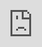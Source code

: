 ```yaml
---
layout: post2
title: 'Las vacaciones de los jugadores de Peñarol: la novia de Matheus Babi alimentó una gaviota de una forma muy jugada'
description: 'Mirá cómo disfrutaron los jugadores de Peñarol los cinco días libres que les dio Diego Aguirre: este viernes vuelven para realizarse mediciones'
category: noticias
image: 'https://media.elobservador.com.uy/p/a4b2f66db0558bb5ad69e9e39079b236/adjuntos/362/imagenes/100/514/0100514202/1000x0/smart/josy-pimentel-novia-matheus-babi.jpg'
date: 2024-06-27T18:38:00:00 +2:00:00
date_es: '27 de junio  2024 - 18:38hs'
---
```


<html>
<img style='width: 100%' src='{{ page.image | prepend: base.url }}'>
<p><a class="agrupador" href="https://www.elobservador.com.uy/tag/diego-aguirre" rel="47374">Diego Aguirre</a> licenció por cinco días al plantel de <strong>Peñarol</strong> luego del triunfo del sábado contra Progreso, por la tercera fecha del Torneo Intermedio. Los aurinegros volverán a las prácticas este viernes sabiendo que el fin de semana no hay fútbol a causa de las elecciones internas de los partidos políticos en Uruguay.</p><p>Si bien Aguirre, a través de su preparador físico Fernando Piñatares, les dejó tareas físicas marcadas a los futbolistas, fueron varios los que se pegaron una escapada al interior o al exterior en los últimos días.</p><p>Este viernes no habrá entrenamiento en cancha sino que <strong>se harán mediciones</strong>, tal como ocurre en la primera jornada de una pretemporada.</p><p>Es decir que los jugadores serán evaluados para ver si hicieron los deberes físicos que se les encomendaron.</p><p> El brasileño Matheus Babi se fue con su novia Josy Pimentel a Armaçao dos Búzios, en Río de Janeiro.</p><p>Búzios es un centro turístico ubicado en una península en el océano Atlántico, al este de Río de Janeiro, y es reconocido por sus playas.</p><p>Babi y Pimentel pararon en Ferradura, la bahía con forma de herradura donde se pueden practicar deportes acuáticos.</p><p>Babi y Pimentel compartieron la paz del lugar en yate y aprovecharon para practicar jetski en una moto acuática.</p><p>Además, Pimentel grabó un video que subió a su cuenta de Instagram alimentando a una gaviota.</p><p>El video lo grabó de espaldas, en cámara lenta y dejó ver su reacción cuando la gaviota le llegó de atrás para sacarle el alimento de las manos.</p><iframe allow="autoplay; fullscreen; picture-in-picture" allowfullscreen="" data-td-src-property="https://geo.dailymotion.com/player/xrvv4.html?video=x912nma" frameborder="0" height="100%" src="https://geo.dailymotion.com/player/xrvv4.html?video=x912nma" style="width:100%;height:100%;position:absolute;left:0;top:0;overflow:hidden;" width="100%"></iframe><div style='height: 30px;'><p>Otros que hicieron playa en Río de Janeiro fueron Damián García y su novia Sol Corbo, dos de los más activos en Instagram.</p><p>La pareja hizo playa y snorkel y García le dedicó palabras de amor a su novia: "Hermoso vivir estos momentos a tu lado mi amor, ojalá sean muchos más mi pez globo te amooo".</p><img alt="Damián García y Sol Corbo" data-td-src-property="https://media.elobservador.com.uy/p/2a4aaf485353dfa79e3364054ccef35d/adjuntos/362/imagenes/100/514/0100514192/1000x0/smart/449077960_974525894178169_8855177978295675132_njpg.jpg" height="undefined" id="551023-Libre-1559116665_embed" src="https://media.elobservador.com.uy/p/2a4aaf485353dfa79e3364054ccef35d/adjuntos/362/imagenes/100/514/0100514192/1000x0/smart/449077960_974525894178169_8855177978295675132_njpg.jpg" title="Damián García y Sol Corbo" width="100%"/><div style='height: 30px;'><p>El extremo Nahuel Acosta hizo parada en Villa Serrana, en el departamento de Lavalleja y aprovechó el tiempo libre entre mates y asado a las brasas.</p><p>El ex Rentistas también mostró una foto en el gimnasio y otra con su padre.</p><p>También compartió una foto con el cantante Juampi Mareco, junto con Javier Méndez, otro futbolista del plantel aurinegro.</p><p>Nahuel Herrera publicó un video haciendo entrenamiento.</p><p>Byron Castillo publicó un video desde Isla Trinitaria de Guayaquil. El ecuatoriano ya se desvinculó de Peñarol y pasará a jugar en Barcelona de Guayaquil.</p><p>El jugador ya rescindió su contrato y no volverá a Montevideo.</p><p>Guzmán Rodríguez hizo cine.</p><p>Ignacio Sosa, por su parte, se hizo una escapada con su novia nada menos que a Orlando, Estados Unidos.</p><img alt="Ignacio Sosa en Orlando" data-td-src-property="https://media.elobservador.com.uy/p/d14d2bed0b19500623880ad530d03a58/adjuntos/362/imagenes/100/514/0100514208/1000x0/smart/ignacio-sosa-orlando.jpg" height="undefined" id="551040-Libre-282520811_embed" src="https://media.elobservador.com.uy/p/d14d2bed0b19500623880ad530d03a58/adjuntos/362/imagenes/100/514/0100514208/1000x0/smart/ignacio-sosa-orlando.jpg" title="Ignacio Sosa en Orlando" width="100%"/><div style='height: 30px;'><p>José Neris se fue a Cancún con su hermano. Su préstamo vence el domingo y debe volver a Colón de Santa Fe.</p>
<div style='height: 300px;'></div>
</html>
